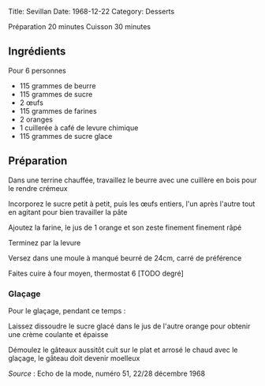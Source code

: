 Title: Sevillan
Date: 1968-12-22
Category: Desserts

Préparation 20 minutes
Cuisson 30 minutes

## Ingrédients

Pour 6 personnes

* 115 grammes de beurre
* 115 grammes de sucre
* 2 œufs
* 115 grammes de farines
* 2 oranges
* 1 cuillerée à café de levure chimique
* 115 grammes de sucre glace

## Préparation

Dans une terrine chauffée, travaillez le beurre avec une cuillère en bois pour
le rendre crémeux

Incorporez le sucre petit à petit, puis les œufs entiers, l'un après l'autre
tout en agitant pour bien travailler la pâte

Ajoutez la farine, le jus de 1 orange et son zeste finement finement râpé

Terminez par la levure

Versez dans une moule à manqué beurré de 24cm, carré de préférence

Faites cuire à four moyen, thermostat 6 [TODO degré]

### Glaçage

Pour le glaçage, pendant ce temps :

Laissez dissoudre le sucre glacé dans le jus de l'autre orange pour obtenir
une crème coulante et épaisse

Démoulez le gâteaux aussitôt cuit sur le plat et arrosé le chaud avec le
glaçage, le gâteau doit devenir moelleux

*Source* : Echo de la mode, numéro 51, 22/28 décembre 1968
